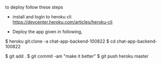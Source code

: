 to deploy follow these steps

- install and login to heroku cli
  https://devcenter.heroku.com/articles/heroku-cli

- Deploy the app given in following,

$ heroku git:clone -a chat-app-backend-100822
$ cd chat-app-backend-100822

$ git add .
$ git commit -am "make it better"
$ git push heroku master
